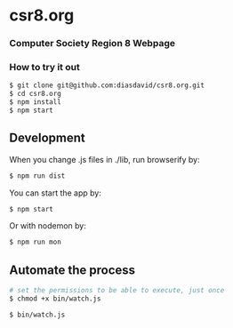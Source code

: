 csr8.org
===================================


### Computer Society Region 8 Webpage


### How to try it out
```bash
$ git clone git@github.com:diasdavid/csr8.org.git
$ cd csr8.org
$ npm install
$ npm start
```

## Development

When you change .js files in ./lib, run browserify by:
```bash
$ npm run dist
```

You can start the app by:
```bash
$ npm start
```

Or with nodemon by:
```bash
$ npm run mon
```

## Automate the process

```bash
# set the permissions to be able to execute, just once
$ chmod +x bin/watch.js
```

```bash
$ bin/watch.js
```

